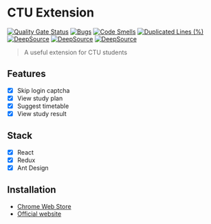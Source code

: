 # CTU Extension

[![Quality Gate Status](https://sonarcloud.io/api/project_badges/measure?project=thangved_ctu-extension&metric=alert_status)](https://sonarcloud.io/summary/new_code?id=thangved_ctu-extension)
[![Bugs](https://sonarcloud.io/api/project_badges/measure?project=thangved_ctu-extension&metric=bugs)](https://sonarcloud.io/summary/new_code?id=thangved_ctu-extension)
[![Code Smells](https://sonarcloud.io/api/project_badges/measure?project=thangved_ctu-extension&metric=code_smells)](https://sonarcloud.io/summary/new_code?id=thangved_ctu-extension)
[![Duplicated Lines (%)](https://sonarcloud.io/api/project_badges/measure?project=thangved_ctu-extension&metric=duplicated_lines_density)](https://sonarcloud.io/summary/new_code?id=thangved_ctu-extension)
[![DeepSource](https://app.deepsource.com/gh/thangved/ctu-extension.svg/?label=code+coverage&show_trend=true&token=-PGuvAKW9gigyRDdzprFd8ie)](https://app.deepsource.com/gh/thangved/ctu-extension/)
[![DeepSource](https://app.deepsource.com/gh/thangved/ctu-extension.svg/?label=active+issues&show_trend=true&token=-PGuvAKW9gigyRDdzprFd8ie)](https://app.deepsource.com/gh/thangved/ctu-extension/)
[![DeepSource](https://app.deepsource.com/gh/thangved/ctu-extension.svg/?label=resolved+issues&show_trend=true&token=-PGuvAKW9gigyRDdzprFd8ie)](https://app.deepsource.com/gh/thangved/ctu-extension/)

> A useful extension for CTU students

## Features

- [x] Skip login captcha
- [x] View study plan
- [x] Suggest timetable
- [x] View study result

## Stack

- [x] React
- [x] Redux
- [x] Ant Design

## Installation

- [Chrome Web Store](https://chromewebstore.google.com/detail/ctu-extension/lggkifjaacghbpebpcbaneimpogjbnmf)
- [Official website](https://ctu.thangved.com)
